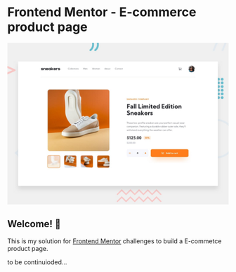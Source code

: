 # Frontend Mentor - E-commerce product page

![Design preview for the E-commerce product page coding challenge](./design/desktop-preview.jpg)

## Welcome! 👋

This is my solution for [Frontend Mentor](https://www.frontendmentor.io/challenges/ecommerce-product-page-UPsZ9MJp6) challenges to build a E-commetce product page.

to be continuioded...

